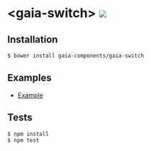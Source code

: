 # &lt;gaia-switch&gt; ![](https://travis-ci.org/gaia-components/gaia-switch.svg)

## Installation

```bash
$ bower install gaia-components/gaia-switch
```

## Examples

- [Example](http://gaia-components.github.io/gaia-switch/examples/)

## Tests

```bash
$ npm install
$ npm test
```
